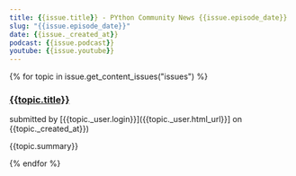 ```yaml
---
title: {{issue.title}} - PYthon Community News {{issue.episode_date}}
slug: "{{issue.episode_date}}"
date: {{issue._created_at}}
podcast: {{issue.podcast}}
youtube: {{issue.youtube}}
---
```


{% for topic in issue.get_content_issues("issues") %}
### [{{topic.title}}]({{topic.url}})

submitted by [{{topic._user.login}}]({{topic._user.html_url}}] on {{topic._created_at}})

{{topic.summary}}

{% endfor %}
